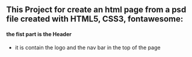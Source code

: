 ## This Project for create an html page from a psd file created with HTML5, CSS3, fontawesome: 

#### the fist part is the Header
- it is contain the logo and the nav bar in the top of the page  
